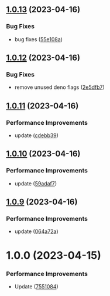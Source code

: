 ## [1.0.13](https://github.com/itchatapp/itchat.js/compare/v1.0.12...v1.0.13) (2023-04-16)


### Bug Fixes

* bug fixes ([55e108a](https://github.com/itchatapp/itchat.js/commit/55e108a3dbffdf9e4fe0ec0c2dee1b1c718ff8d1))

## [1.0.12](https://github.com/itchatapp/itchat.js/compare/v1.0.11...v1.0.12) (2023-04-16)


### Bug Fixes

* remove unused deno flags ([2e5dfb7](https://github.com/itchatapp/itchat.js/commit/2e5dfb75e05c41f7677e94bf86efa54bad11c304))

## [1.0.11](https://github.com/itchatapp/itchat.js/compare/v1.0.10...v1.0.11) (2023-04-16)


### Performance Improvements

* update ([cdebb39](https://github.com/itchatapp/itchat.js/commit/cdebb393f1a25f061d57659cea3276b63e0ebd03))

## [1.0.10](https://github.com/itchatapp/itchat.js/compare/v1.0.9...v1.0.10) (2023-04-16)


### Performance Improvements

* update ([59adaf7](https://github.com/itchatapp/itchat.js/commit/59adaf7f3ce51f2301afd0265b4c4b0fc62f81be))

## [1.0.9](https://github.com/itchatapp/itchat.js/compare/v1.0.8...v1.0.9) (2023-04-16)


### Performance Improvements

* update ([064a72a](https://github.com/itchatapp/itchat.js/commit/064a72ad62f3f18178dd33df33c10c265140ab37))

# 1.0.0 (2023-04-15)


### Performance Improvements

* Update ([7551084](https://github.com/itchatapp/itchat.js/commit/7551084254d916d2c425e7a26ba18a18b002f137))
